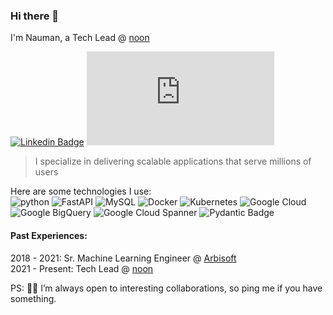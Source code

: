 ### Hi there 👋  
I'm Nauman, a Tech Lead @ [noon](https://noon.com)  

[![Linkedin Badge](https://img.shields.io/badge/-Nauman_Naeem-blue?style=flat-square&logo=Linkedin&logoColor=white&link=https://www.linkedin.com/in/nauman-naeem/)](https://www.linkedin.com/in/haany-ali) [![Gmail Badge](https://img.shields.io/badge/-naumannaeem414[at]gmail[dot]com-c14438?style=flat-square&logo=Gmail&logoColor=white&link=mailto:naumannaeem414@gmail.com)](mailto:naumannaeem414@gmail.com) <!-- <p align="left"> <img src="https://komarev.com/ghpvc/?username=nauman-chaudhary" alt="¯\_(ツ)_/¯" /> </p> -->

> I specialize in delivering scalable applications that serve millions of users

Here are some technologies I use:  
![python](https://img.shields.io/badge/python-3670A0?style=flat-square&logo=python&logoColor=ffdd54)
![FastAPI](https://img.shields.io/badge/FastAPI-005571?style=flat-square&logo=fastapi)
![MySQL](https://shields.io/badge/MySQL-lightgrey?logo=mysql&style=flat-square&logoColor=white&labelColor=blue)
![Docker](https://img.shields.io/badge/docker-%230db7ed?style=flat-square&logo=docker&logoColor=white)
![Kubernetes](https://img.shields.io/badge/kubernetes-%23326ce5?style=flat-square&logo=kubernetes&logoColor=white)
![Google Cloud](https://img.shields.io/badge/GoogleCloud-%234285F4?style=flat-square&logo=google-cloud&logoColor=white)
![Google BigQuery](https://img.shields.io/badge/Google%20BigQuery-669DF6?style=flat-square&logo=googlebigquery&logoColor=fff)
![Google Cloud Spanner](https://img.shields.io/badge/Google%20Cloud%20Spanner-4285F4?logo=googlecloudspanner&logoColor=fff&style=flat-square)
![Pydantic Badge](https://img.shields.io/badge/Pydantic-E92063?logo=pydantic&logoColor=fff&style=flat-square)
<!--  ![Go-lang](https://img.shields.io/badge/Go-00ADD8?logo=go&logoColor=fff&style=flat-square)  -->


#### Past Experiences:  
2018 - 2021: Sr. Machine Learning Engineer @ [Arbisoft](https://arbisoft.com)  
2021 - Present: Tech Lead @ [noon](https://noon.com)  

PS: 🤝🏻 I’m always open to interesting collaborations, so ping me if you have something.  

<!-- [![My stats](https://github-readme-stats.vercel.app/api?username=nauman-chaudhary)](https://github.com/nauman-chaudhary/github-readme-stats&count_private=true)   -->

<!-- [![Top Langs](https://github-readme-stats.vercel.app/api/top-langs/?username=nauman-chaudhary&layout=compact)](https://github.com/nauman-chaudhary/github-readme-stats)   -->

<!-- [![](https://img.shields.io/twitter/url?style=social&url=https%3A%2F%2Ftwitter.com%2Fuchihachaudhary)](https://twitter.com/uchihachaudhary) -->
